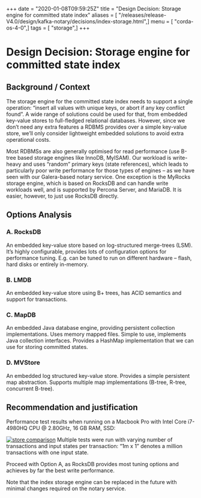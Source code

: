 +++
date = "2020-01-08T09:59:25Z"
title = "Design Decision: Storage engine for committed state index"
aliases = [ "/releases/release-V4.0/design/kafka-notary/decisions/index-storage.html",]
menu = [ "corda-os-4-0",]
tags = [ "storage",]
+++


# Design Decision: Storage engine for committed state index


## Background / Context

The storage engine for the committed state index needs to support a single operation: “insert all values with unique
                keys, or abort if any key conflict found”. A wide range of solutions could be used for that, from embedded key-value
                stores to full-fledged relational databases. However, since we don’t need any extra features a RDBMS provides over a
                simple key-value store, we’ll only consider lightweight embedded solutions to avoid extra operational costs.

Most RDBMSs are also generally optimised for read performance (use B-tree based storage engines like InnoDB, MyISAM).
                Our workload is write-heavy and  uses “random” primary keys (state references), which leads to particularly poor write
                performance for those types of engines – as we have seen with our Galera-based notary service. One exception is the
                MyRocks storage engine, which is based on RocksDB and can handle write workloads well, and is supported by Percona
                Server, and MariaDB. It is easier, however, to just use RocksDB directly.


## Options Analysis


### A. RocksDB

An embedded key-value store based on log-structured merge-trees (LSM). It’s highly configurable, provides lots of
                    configuration options for performance tuning. E.g. can be tuned to run on different hardware – flash, hard disks or
                    entirely in-memory.


### B. LMDB

An embedded key-value store using B+ trees, has ACID semantics and support for transactions.


### C. MapDB

An embedded Java database engine, providing persistent collection implementations. Uses memory mapped files. Simple to
                    use, implements Java collection interfaces. Provides a HashMap implementation that we can use for storing committed
                    states.


### D. MVStore

An embedded log structured key-value store. Provides a simple persistent map abstraction. Supports multiple map
                    implementations (B-tree, R-tree, concurrent B-tree).


## Recommendation and justification

Performance test results when running on a Macbook Pro with Intel Core i7-4980HQ CPU @ 2.80GHz, 16 GB RAM, SSD:

[![store comparison](design/kafka-notary/decisions/../images/store-comparison.png "store comparison")](../images/store-comparison.png)
            Multiple tests were run with varying number of transactions and input states per transaction: “1m x 1” denotes a million
                transactions with one input state.

Proceed with Option A, as RocksDB provides most tuning options and achieves by far the best write performance.

Note that the index storage engine can be replaced in the future with minimal changes required on the notary service.


